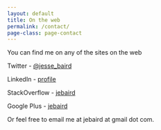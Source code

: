 ```yaml
---
layout: default
title: On the web
permalink: /contact/
page-class: page-contact
---
```


You can find me on any of the sites on the web

Twitter - [@jesse_baird](https://twitter.com/jesse_baird)

LinkedIn - [profile](http://www.linkedin.com/profile/view?id=47244555&source=jebaird.com)

StackOverflow - [jebaird](http://stackoverflow.com/users/63160/jebaird)

Google Plus - [jebaird](https://plus.google.com/109964193899575032374/posts)


Or feel free to email me at jebaird at gmail dot com.